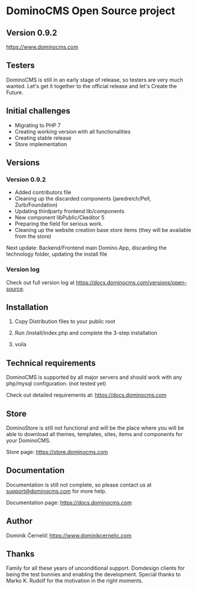 # DominoCMS Open Source project
## Version 0.9.2
https://www.dominocms.com

## Testers

DominoCMS is still in an early stage of release, so testers are very much wanted.
Let's get it together to the official release and let's Create the Future.

## Initial challenges
- Migrating to PHP 7
- Creating working version with all functionalities
- Creating stable release
- Store implementation


## Versions

### Version 0.9.2
- Added contributors file
- Cleaning up the discarded components (jaredreich/Pell, Zurb/Foundation)
- Updating thirdparty frontend lib/components
- New component libPublic/Ckeditor 5
- Preparing the field for serious work.
- Cleaning up the website creation base store items (they will be available from the store)

Next update: Backend/Frontend main Domino.App, discarding the technology folder, updating the install file

### Version log
Check out full version log at https://docs.dominocms.com/versions/open-source.


## Installation

1. Copy Distribution files to your public root

2. Run /install/index.php and complete the 3-step installation

3. voila


## Technical requirements

DominoCMS is supported by all major servers and should work with any php/mysql configuration. (not tested yet)

Check out detailed requirements at: https://docs.dominocms.com


## Store

DominoStore is still not functional and will be the place where you will be able to download all themes, templates, sites, items and components for your DominoCMS.

Store page: https://store.dominocms.com

## Documentation

Documentation is still not complete, so please contact us at support@dominocms.com for more help.

Documentation page: https://docs.dominocms.com

## Author

Dominik Černelič
https://www.dominikcernelic.com


## Thanks

Family for all these years of unconditional support. Domdesign clients for being the test bunnies and enabling the development. Special thanks to Marko K. Rudolf for the motivation in the right moments.
